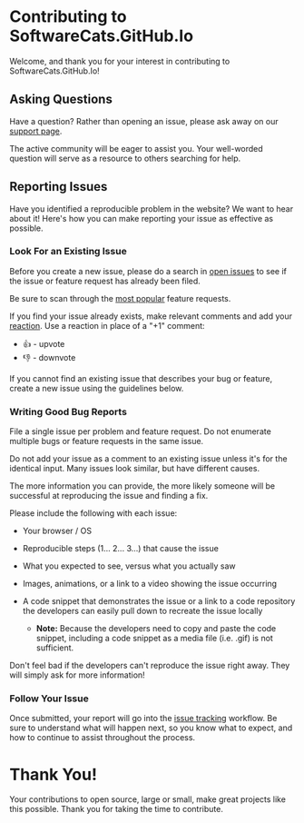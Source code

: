 # Contributing to SoftwareCats.GitHub.Io

Welcome, and thank you for your interest in contributing to SoftwareCats.GitHub.Io!

## Asking Questions

Have a question? Rather than opening an issue, please ask away on our [support page](https://softwarecats.github.io/support/).

The active community will be eager to assist you. Your well-worded question will serve as a resource to others searching for help.

## Reporting Issues

Have you identified a reproducible problem in the website? We want to hear about it! Here's how you can make reporting your issue as effective as possible.

### Look For an Existing Issue

Before you create a new issue, please do a search in [open issues](https://github.com/SoftwareCats/SoftwareCats.github.io/issues) to see if the issue or feature request has already been filed.

Be sure to scan through the [most popular](https://github.com/SoftwareCats/SoftwareCats.github.io/issues?q=is%3Aissue+is%3Aopen+sort%3Areactions-%2B1-desc+label%3Aenhancement) feature requests.

If you find your issue already exists, make relevant comments and add your [reaction](https://github.com/blog/2119-add-reactions-to-pull-requests-issues-and-comments). Use a reaction in place of a "+1" comment:

* 👍 - upvote
* 👎 - downvote

If you cannot find an existing issue that describes your bug or feature, create a new issue using the guidelines below.

### Writing Good Bug Reports

File a single issue per problem and feature request. Do not enumerate multiple bugs or feature requests in the same issue.

Do not add your issue as a comment to an existing issue unless it's for the identical input. Many issues look similar, but have different causes.

The more information you can provide, the more likely someone will be successful at reproducing the issue and finding a fix.

Please include the following with each issue:

* Your browser / OS

* Reproducible steps (1... 2... 3...) that cause the issue

* What you expected to see, versus what you actually saw

* Images, animations, or a link to a video showing the issue occurring

* A code snippet that demonstrates the issue or a link to a code repository the developers can easily pull down to recreate the issue locally

  * **Note:** Because the developers need to copy and paste the code snippet, including a code snippet as a media file (i.e. .gif) is not sufficient.

Don't feel bad if the developers can't reproduce the issue right away. They will simply ask for more information!

### Follow Your Issue

Once submitted, your report will go into the [issue tracking](#) workflow. Be sure to understand what will happen next, so you know what to expect, and how to continue to assist throughout the process.

# Thank You!

Your contributions to open source, large or small, make great projects like this possible. Thank you for taking the time to contribute.
